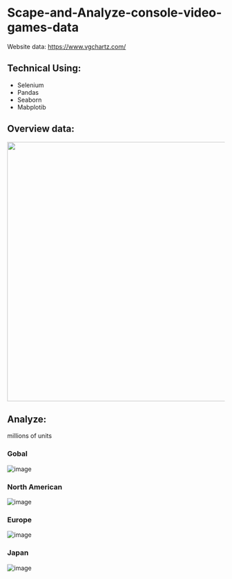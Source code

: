 # Scape-and-Analyze-console-video-games-data
Website data: https://www.vgchartz.com/
## Technical Using:
  + Selenium
  + Pandas
  + Seaborn
  + Mabplotib
  
## Overview data:
<img src="https://user-images.githubusercontent.com/85773711/135377845-b53e4564-01ff-486a-bdb6-7e62d78ebe62.png" width="600" height="600" align="center"/>
<!-- ![image](https://user-images.githubusercontent.com/85773711/135377845-b53e4564-01ff-486a-bdb6-7e62d78ebe62.png) -->

## Analyze:
  millions of units
### Gobal
<!-- <img src="https://user-images.githubusercontent.com/85773711/135377923-3e0185c7-b073-4134-abb3-f7d43abc610c.png" width="450" height="450" align="center"/> -->
![image](https://user-images.githubusercontent.com/85773711/135377923-3e0185c7-b073-4134-abb3-f7d43abc610c.png)
### North American
![image](https://user-images.githubusercontent.com/85773711/135377960-557115f2-69df-4156-a6a6-925416c390ea.png)
### Europe
![image](https://user-images.githubusercontent.com/85773711/135377971-52e1d0b9-372d-4c04-a667-aea1905217e6.png)
### Japan
![image](https://user-images.githubusercontent.com/85773711/135377989-660c3e31-5b73-4940-860e-044942eb52d8.png)

